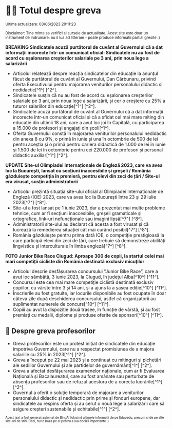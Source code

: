 # 👩‍🏫 Totul despre greva
<sub>Ultima actualizare: 03/06/2023 20:11:23</sub>

<sub>Disclaimer: Tine minte sa verifici si sursele de actualitate. Acest site este doar un instrument de indrumare: nu il lua ad litteram - poate produce informatii partial gresite :)</sub>

**BREAKING Sindicatele acuză purtătorul de cuvânt al Guvernului că a dat informații incorecte într-un comunicat oficial: Sindicatele nu au fost de acord cu eșalonarea creșterilor salariale pe 3 ani, prin noua lege a salarizării**

- Articolul relatează despre reacția sindicatelor din educație la anunțul făcut de purtătorul de cuvânt al Guvernului, Dan Cărbunaru, privind oferta Executivului pentru majorarea veniturilor personalului didactic și nedidactic[^1^] [^2^].
- Sindicatele susțin că nu au fost de acord cu eșalonarea creșterilor salariale pe 3 ani, prin noua lege a salarizării, și cer o creștere cu 25% a tuturor salariilor din educație[^1^] [^2^].
- Sindicatele acuză purtătorul de cuvânt al Guvernului că a dat informații incorecte într-un comunicat oficial și că a sfidat cel mai mare miting din educație din ultimii 18 ani, care a avut loc joi în Capitală, cu participarea a 15.000 de profesori și angajați din școli[^1^].
- Oferta Guvernului constă în majorarea veniturilor personalului nedidactic din anexa 8 cu 9%, o primă în iunie și una în octombrie de 500 de lei pentru aceștia și o primă pentru cariera didactică de 1.000 de lei în iunie și 1.500 de lei în octombrie pentru cei 220.000 de profesori și personal didactic auxiliar[^1^] [^2^].

**UPDATE Site-ul Olimpiadei Internaționale de Engleză 2023, care va avea loc la București, lansat cu secțiuni inaccesibile și greșeli / România găzduiește competiția în premieră, pentru elevi din zeci de țări / Site-ul era virusat, susțin administratorii**

- Articolul prezintă situația site-ului oficial al Olimpiadei Internaționale de Engleză (IOE) 2023, care va avea loc la București între 23 și 29 iulie 2023[^7^] [^8^].
- Site-ul a fost lansat pe 1 iunie 2023, dar a prezentat mai multe probleme tehnice, cum ar fi secțiuni inaccesibile, greșeli gramaticale și ortografice, link-uri nefuncționale sau imagini lipsă[^7^] [^8^].
- Administratorii site-ului au declarat că acesta a fost virusat și că lucrează la remedierea situației cât mai curând posibil[^7^] [^8^].
- România găzduiește pentru prima dată IOE, o competiție prestigioasă la care participă elevi din zeci de țări, care trebuie să demonstreze abilități lingvistice și interculturale în limba engleză[^7^] [^8^].

**FOTO Junior Bike Race Ciugud: Aproape 300 de copii, la startul celei mai mari competiții cicliste din România destinată exclusiv micuților**

- Articolul descrie desfășurarea concursului ”Junior Bike Race”, care a avut loc sâmbătă, 3 iunie 2023, la Ciugud, în județul Alba[^10^] [^11^].
- Concursul este cea mai mare competiție ciclistă destinată exclusiv copiilor, cu vârste între 3 și 14 ani, și a ajuns la a șasea ediție[^10^] [^11^].
- Înscrierile au fost gratuite, iar locurile disponibile au fost ocupate în doar câteva zile după deschiderea concursului, astfel că organizatorii au suplimentat numerele de concurs[^10^] [^11^].
- Copiii au avut la dispoziție două trasee, în funcție de vârstă, și au fost premiați cu medalii, diplome și produse oferite de sponsori[^10^] [^11^].

## 🏫 Despre greva profesorilor

- Greva profesorilor este un protest inițiat de sindicatele din educație împotriva Guvernului, care nu a respectat promisiunea de a majora salariile cu 25% în 2023[^1^] [^2^].
- Greva a început pe 22 mai 2023 și a continuat cu mitinguri și pichetări ale sediilor Guvernului și ale partidelor de guvernământ[^1^] [^2^].
- Greva a afectat desfășurarea examenelor naționale, cum ar fi Evaluarea Națională și Bacalaureatul, care au fost amânate sau perturbate de absența profesorilor sau de refuzul acestora de a corecta lucrările[^1^] [^2^].
- Guvernul a oferit o soluție temporară de majorare a veniturilor personalului didactic și nedidactic prin prime și fonduri europene, dar sindicatele au respins oferta și au cerut o nouă lege a salarizării care să asigure creșteri sustenabile și echitabile[^1^] [^2^].


<sub><sub>Acest text a fost generat automat de BingAI folosind ultimele informatii de pe Edupedu, precum si de pe alte site-uri de stiri. Deci, nu te baza pe el pentru a lua decizii importante :)</sub></sub>